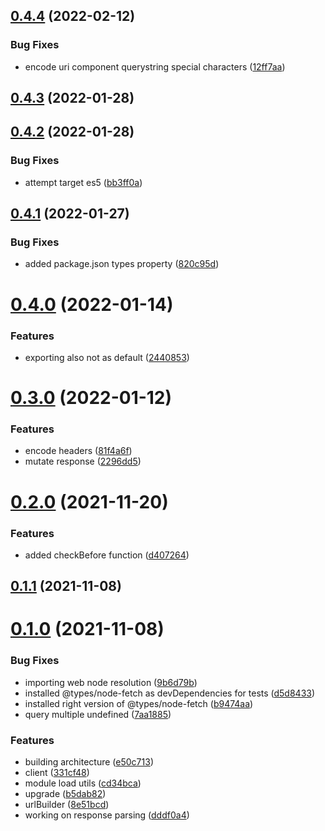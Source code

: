 ## [0.4.4](https://github.com/GiovanniCardamone/requerest/compare/v0.4.3...v0.4.4) (2022-02-12)


### Bug Fixes

* encode uri component querystring special characters ([12ff7aa](https://github.com/GiovanniCardamone/requerest/commit/12ff7aa4e888d83e39cea41dbadf2b1963577e98))



## [0.4.3](https://github.com/GiovanniCardamone/requerest/compare/v0.4.2...v0.4.3) (2022-01-28)



## [0.4.2](https://github.com/GiovanniCardamone/requerest/compare/v0.4.1...v0.4.2) (2022-01-28)


### Bug Fixes

* attempt target es5 ([bb3ff0a](https://github.com/GiovanniCardamone/requerest/commit/bb3ff0ab3fb539aca2265eceb43e46f190e56a96))



## [0.4.1](https://github.com/GiovanniCardamone/requerest/compare/v0.4.0...v0.4.1) (2022-01-27)


### Bug Fixes

* added package.json types property ([820c95d](https://github.com/GiovanniCardamone/requerest/commit/820c95dfdb2ac0ff3d5e94e43dd09c03f146f33d))



# [0.4.0](https://github.com/GiovanniCardamone/requerest/compare/v0.3.0...v0.4.0) (2022-01-14)


### Features

* exporting also not as default ([2440853](https://github.com/GiovanniCardamone/requerest/commit/24408538ba1ee6dd611d05a41396eda1c8612bd7))



# [0.3.0](https://github.com/GiovanniCardamone/requerest/compare/v0.2.0...v0.3.0) (2022-01-12)


### Features

* encode headers ([81f4a6f](https://github.com/GiovanniCardamone/requerest/commit/81f4a6fc5f9062cd810e9a32ce2e47523bb293b3))
* mutate response ([2296dd5](https://github.com/GiovanniCardamone/requerest/commit/2296dd5a4a44887aebc64def00cc2ddd296f0ffc))



# [0.2.0](https://github.com/GiovanniCardamone/requerest/compare/v0.1.1...v0.2.0) (2021-11-20)


### Features

* added checkBefore function ([d407264](https://github.com/GiovanniCardamone/requerest/commit/d407264c8b8c181766a6de442132cce34d63ed35))



## [0.1.1](https://github.com/GiovanniCardamone/requerest/compare/v0.1.0...v0.1.1) (2021-11-08)



# [0.1.0](https://github.com/GiovanniCardamone/requerest/compare/8e51bcdd05cd1778df84b79cd8a6a95f3041c158...v0.1.0) (2021-11-08)


### Bug Fixes

* importing web node resolution ([9b6d79b](https://github.com/GiovanniCardamone/requerest/commit/9b6d79b2d263e17d7f509259dcc3b9fa6ff622f5))
* installed @types/node-fetch as devDependencies for tests ([d5d8433](https://github.com/GiovanniCardamone/requerest/commit/d5d84334fcdb473735012e12aa04e92cc614dc9b))
* installed right version of @types/node-fetch ([b9474aa](https://github.com/GiovanniCardamone/requerest/commit/b9474aac69e1cb46b47ae1aa49b758cba2b6780d))
* query multiple undefined ([7aa1885](https://github.com/GiovanniCardamone/requerest/commit/7aa1885c8658ad1e92345edb354ddb772b0eac2f))


### Features

* building architecture ([e50c713](https://github.com/GiovanniCardamone/requerest/commit/e50c713dfcbd3f37bc93a980615d3877cf5f0c4c))
* client ([331cf48](https://github.com/GiovanniCardamone/requerest/commit/331cf48e39a10034b5a9fac91e104d35b18bfc91))
* module load utils ([cd34bca](https://github.com/GiovanniCardamone/requerest/commit/cd34bca3636a2226b37a78996a55dfd41b3b2e36))
* upgrade ([b5dab82](https://github.com/GiovanniCardamone/requerest/commit/b5dab82d3da3774bd7e73e99a99bae4612a9ac3e))
* urlBuilder ([8e51bcd](https://github.com/GiovanniCardamone/requerest/commit/8e51bcdd05cd1778df84b79cd8a6a95f3041c158))
* working on response parsing ([dddf0a4](https://github.com/GiovanniCardamone/requerest/commit/dddf0a4cb597570a495fabc880c2b0d8de5af578))



